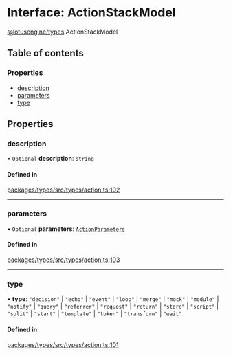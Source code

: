 # Interface: ActionStackModel

[@lotusengine/types](../wiki/@lotusengine.types).ActionStackModel

## Table of contents

### Properties

- [description](../wiki/@lotusengine.types.ActionStackModel#description)
- [parameters](../wiki/@lotusengine.types.ActionStackModel#parameters)
- [type](../wiki/@lotusengine.types.ActionStackModel#type)

## Properties

### description

• `Optional` **description**: `string`

#### Defined in

[packages/types/src/types/action.ts:102](https://github.com/lotusengine/sdk/blob/f1f5297/packages/types/src/types/action.ts#L102)

___

### parameters

• `Optional` **parameters**: [`ActionParameters`](../wiki/@lotusengine.types#actionparameters)

#### Defined in

[packages/types/src/types/action.ts:103](https://github.com/lotusengine/sdk/blob/f1f5297/packages/types/src/types/action.ts#L103)

___

### type

• **type**: ``"decision"`` \| ``"echo"`` \| ``"event"`` \| ``"loop"`` \| ``"merge"`` \| ``"mock"`` \| ``"module"`` \| ``"notify"`` \| ``"query"`` \| ``"referrer"`` \| ``"request"`` \| ``"return"`` \| ``"store"`` \| ``"script"`` \| ``"split"`` \| ``"start"`` \| ``"template"`` \| ``"token"`` \| ``"transform"`` \| ``"wait"``

#### Defined in

[packages/types/src/types/action.ts:101](https://github.com/lotusengine/sdk/blob/f1f5297/packages/types/src/types/action.ts#L101)
